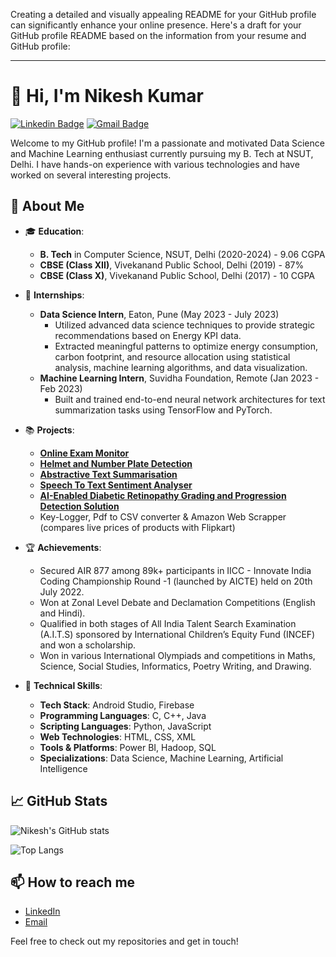 Creating a detailed and visually appealing README for your GitHub profile can significantly enhance your online presence. Here's a draft for your GitHub profile README based on the information from your resume and GitHub profile:

---

# 👋 Hi, I'm Nikesh Kumar

[![Linkedin Badge](https://img.shields.io/badge/-Nikesh%20Kumar-blue?style=flat-square&logo=Linkedin&logoColor=white&link=https://www.linkedin.com/in/nikeshkumar1309/)](https://www.linkedin.com/in/nikeshkumar1309/)
[![Gmail Badge](https://img.shields.io/badge/-nikeshkumar1309@gmail.com-c14438?style=flat-square&logo=Gmail&logoColor=white&link=mailto:nikeshkumar1309@gmail.com)](mailto:nikeshkumar1309@gmail.com)

Welcome to my GitHub profile! I'm a passionate and motivated Data Science and Machine Learning enthusiast currently pursuing my B. Tech at NSUT, Delhi. I have hands-on experience with various technologies and have worked on several interesting projects. 

## 🚀 About Me

- 🎓 **Education**:
  - **B. Tech** in Computer Science, NSUT, Delhi (2020-2024) - 9.06 CGPA
  - **CBSE (Class XII)**, Vivekanand Public School, Delhi (2019) - 87%
  - **CBSE (Class X)**, Vivekanand Public School, Delhi (2017) - 10 CGPA

- 💼 **Internships**:
  - **Data Science Intern**, Eaton, Pune (May 2023 - July 2023)
    - Utilized advanced data science techniques to provide strategic recommendations based on Energy KPI data.
    - Extracted meaningful patterns to optimize energy consumption, carbon footprint, and resource allocation using statistical analysis, machine learning algorithms, and data visualization.
  - **Machine Learning Intern**, Suvidha Foundation, Remote (Jan 2023 - Feb 2023)
    - Built and trained end-to-end neural network architectures for text summarization tasks using TensorFlow and PyTorch.

- 📚 **Projects**:
  - [**Online Exam Monitor**](https://github.com/NikeshKr/Online-Exam-Monitor)
  - [**Helmet and Number Plate Detection**](https://github.com/NikeshKr/Helmet-and-Number-Plate-Detection)
  - [**Abstractive Text Summarisation**](https://github.com/NikeshKr/Abstractive-Text-Summarisation)
  - [**Speech To Text Sentiment Analyser**](https://github.com/NikeshKr/Speech-To-Text-Sentiment-Analyser-)
  - [**AI-Enabled Diabetic Retinopathy Grading and Progression Detection Solution**](https://github.com/NikeshKr/diabetic-retinopathy-is-referenceable-NPDR-Moderate-or-beyond-or-DPR-with-NDE-or-not)
  - Key-Logger, Pdf to CSV converter & Amazon Web Scrapper (compares live prices of products with Flipkart)

- 🏆 **Achievements**:
  - Secured AIR 877 among 89k+ participants in IICC - Innovate India Coding Championship Round -1 (launched by AICTE) held on 20th July 2022.
  - Won at Zonal Level Debate and Declamation Competitions (English and Hindi).
  - Qualified in both stages of All India Talent Search Examination (A.I.T.S) sponsored by International Children’s Equity Fund (INCEF) and won a scholarship.
  - Won in various International Olympiads and competitions in Maths, Science, Social Studies, Informatics, Poetry Writing, and Drawing.

- 🔧 **Technical Skills**:
  - **Tech Stack**: Android Studio, Firebase
  - **Programming Languages**: C, C++, Java
  - **Scripting Languages**: Python, JavaScript
  - **Web Technologies**: HTML, CSS, XML
  - **Tools & Platforms**: Power BI, Hadoop, SQL
  - **Specializations**: Data Science, Machine Learning, Artificial Intelligence

## 📈 GitHub Stats

![Nikesh's GitHub stats](https://github-readme-stats.vercel.app/api?username=NikeshKr&show_icons=true&theme=radical)

![Top Langs](https://github-readme-stats.vercel.app/api/top-langs/?username=NikeshKr&layout=compact&theme=radical)

## 📫 How to reach me

- [LinkedIn](https://www.linkedin.com/in/nikeshkumar1309/)
- [Email](mailto:nikeshkumar1309@gmail.com)

Feel free to check out my repositories and get in touch!

